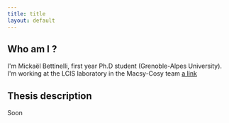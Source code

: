 ```yaml
---
title: title
layout: default
---
```

## Who am I ?

I'm Mickaël Bettinelli, first year Ph.D student (Grenoble-Alpes University). I'm working at the LCIS laboratory in the Macsy-Cosy team [a link](http://lcis.grenoble-inp.fr/themes/modelisation-commande-et-supervision-des-systemes-complexes-ouverts-et-decentralises/)


## Thesis description

Soon